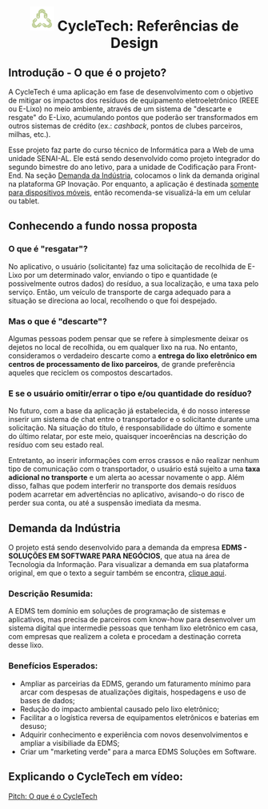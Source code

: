 # <p align="center"> <img width="48" height="48" src="./images/green-logo.png" class="title-img"> CycleTech: Referências de Design </p> 

## Introdução - O que é o projeto?
A CycleTech é uma aplicação em fase de desenvolvimento com o objetivo de mitigar os impactos dos resíduos de equipamento eletroeletrônico (REEE ou E-Lixo) no meio ambiente, através de um sistema de "descarte e resgate" do E-Lixo, acumulando pontos que poderão ser transformados em outros sistemas de crédito (ex.: *cashback*, pontos de clubes parceiros, milhas, etc.). 

Esse projeto faz parte do curso técnico de Informática para a Web de uma unidade SENAI-AL. Ele está sendo desenvolvido como projeto integrador do segundo bimestre do ano letivo, para a unidade de Codificação para Front-End. Na seção [Demanda da Indústria](#demanda-da-indústria), colocamos o link da demanda original na plataforma GP Inovação. Por enquanto, a aplicação é destinada <ins>somente para dispositivos móveis</ins>, então recomenda-se visualizá-la em um celular ou tablet.

## Conhecendo a fundo nossa proposta

### O que é "resgatar"?
No aplicativo, o usuário (solicitante) faz uma solicitação de recolhida de E-Lixo por um determinado valor, enviando o tipo e quantidade (e possivelmente outros dados) do resíduo, a sua localização, e uma taxa pelo serviço. Então, um veículo de transporte de carga adequado para a situação se direciona ao local, recolhendo o que foi despejado.

### Mas o que é "descarte"?
Algumas pessoas podem pensar que se refere à simplesmente deixar os dejetos no local de recolhida, ou em qualquer lixo na rua. No entanto, consideramos o verdadeiro descarte como a **entrega do lixo eletrônico em centros de processamento de lixo parceiros**, de grande preferência aqueles que reciclem os compostos descartados.

### E se o usuário omitir/errar o tipo e/ou quantidade do resíduo?
No futuro, com a base da aplicação já estabelecida, é do nosso interesse inserir um sistema de chat entre o transportador e o solicitante durante uma solicitação. Na situação do título, é responsabilidade do último e somente do último relatar, por este meio, quaisquer incoerências na descrição do resíduo com seu estado real.

Entretanto, ao inserir informações com erros crassos  e não realizar nenhum tipo de comunicação com o transportador, o usuário está sujeito a uma **taxa adicional no transporte** e um alerta ao acessar novamente o app. Além disso, falhas que podem interferir no transporte dos demais resíduos podem acarretar em advertências no aplicativo, avisando-o do risco de perder sua conta, ou até a suspensão imediata da mesma.

## Demanda da Indústria
O projeto está sendo desenvolvido para a demanda da empresa **EDMS - SOLUÇÕES EM SOFTWARE PARA NEGÓCIOS**, que atua na área de Tecnologia da Informação. Para visualizar a demanda em sua plataforma original, em que o texto a seguir também se encontra, [clique aqui](https://plataforma.gpinovacao.senai.br/plataforma/demandas-da-industria/interna/9097).

### Descrição Resumida:
A EDMS tem domínio em soluções de programação de sistemas e aplicativos, mas precisa de parceiros com know-how para desenvolver um sistema digital que intermedie pessoas que tenham lixo eletrônico em casa, com empresas que realizem a coleta e procedam a destinação correta desse lixo.

### Benefícios Esperados:
- Ampliar as parceirias da EDMS, gerando um faturamento mínimo para arcar com despesas de atualizações digitais, hospedagens e uso de bases de dados;
- Redução do impacto ambiental causado pelo lixo eletrônico;
- Facilitar a o logística reversa de equipamentos eletrônicos e baterias em desuso;
- Adquirir conhecimento e experiência com novos desenvolvimentos e ampliar a visibiliade da EDMS;
- Criar um "marketing verde" para a marca EDMS Soluções em Software.

## Explicando o CycleTech em vídeo:
[Pitch: O que é o CycleTech](#)
